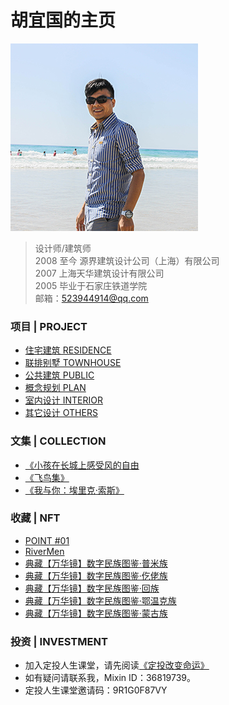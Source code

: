 # 胡宜国的主页  
![avatar](me.jpg)      
> 设计师/建筑师  
> 2008 至今 源界建筑设计公司（上海）有限公司  
> 2007 上海天华建筑设计有限公司   
> 2005 毕业于石家庄铁道学院   
> 邮箱：523944914@qq.com 

### 项目 | PROJECT      

* [住宅建筑 RESIDENCE](residence.md)  
* [联排别墅 TOWNHOUSE](townhouse.md)  
* [公共建筑 PUBLIC](public.md)  
* [概念规划 PLAN](plan.md)  
* [室内设计 INTERIOR](interior.md)  
* [其它设计 OTHERS](others.md)
 
### 文集 | COLLECTION  

* [《小孩在长城上感受风的自由](小孩在长城上感受风的自由.md)  
* [《飞鸟集》](飞鸟集.md)  
* [《我与你：埃里克·索斯》](soth.md)  


### 收藏 | NFT     
* [POINT #01](https://www.element.market/assets/0x4fde78d3c8718f093f6eb3699e3ed8d091498df9/55526583667119730289781299821100771263231579589529252733880976391171920101377)    
* [RiverMen](https://www.element.market/assets/0xcfff4c8c0df0e2431977eba7df3d3de857f4b76e/2219)  
* [典藏【万华镜】数字民族图鉴·普米族](https://huanhe.qq.com/dist/boss.html#/favdetails?cid=49288&uid=129989&shareId=129989_1629709930313)     
* [典藏【万华镜】数字民族图鉴·仡佬族](https://huanhe.qq.com/dist/boss.html#/favdetails?cid=49049&uid=129989&shareId=129989_1629703810776)  
* [典藏【万华镜】数字民族图鉴·回族](https://huanhe.qq.com/dist/boss.html#/favdetails?cid=48923&uid=129989&shareId=129989_1629710034956)  
* [典藏【万华镜】数字民族图鉴·鄂温克族](https://huanhe.qq.com/dist/boss.html#/favdetails?cid=48806&uid=129989&shareId=129989_1629710110273)  
* [典藏【万华镜】数字民族图鉴·蒙古族](https://huanhe.qq.com/dist/boss.html#/favdetails?cid=32729&uid=129989&shareId=129989_1629710176498)  

### 投资 | INVESTMENT    
* 加入定投人生课堂，请先阅读[《定投改变命运》](https://ri.firesbox.com/#/cn/)  
* 如有疑问请联系我，Mixin ID：36819739。  
* 定投人生课堂邀请码：9R1G0F87VY

